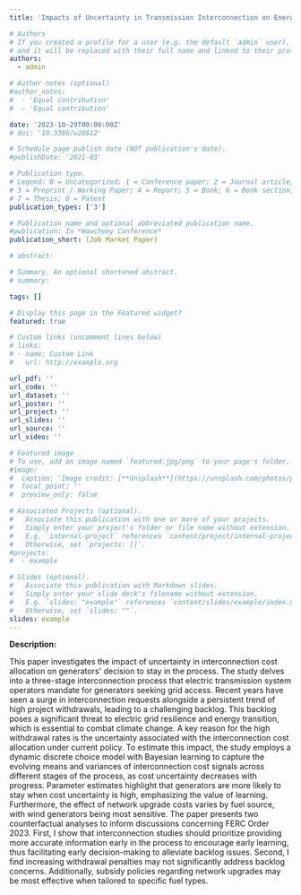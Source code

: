 ```yaml
---
title: 'Impacts of Uncertainty in Transmission Interconnection on Energy Transition'

# Authors
# If you created a profile for a user (e.g. the default `admin` user), write the username (folder name) here
# and it will be replaced with their full name and linked to their profile.
authors:
  - admin

# Author notes (optional)
#author_notes:
#  - 'Equal contribution'
#  - 'Equal contribution'

date: '2023-10-29T00:00:00Z'
# doi: '10.3386/w28612'

# Schedule page publish date (NOT publication's date).
#publishDate: '2021-03'

# Publication type.
# Legend: 0 = Uncategorized; 1 = Conference paper; 2 = Journal article;
# 3 = Preprint / Working Paper; 4 = Report; 5 = Book; 6 = Book section;
# 7 = Thesis; 8 = Patent
publication_types: ['3']

# Publication name and optional abbreviated publication name.
#publication: In *Wowchemy Conference*
publication_short: (Job Market Paper)

# abstract: 

# Summary. An optional shortened abstract.
# summary: 

tags: []

# Display this page in the Featured widget?
featured: true

# Custom links (uncomment lines below)
# links:
# - name: Custom Link
#   url: http://example.org

url_pdf: ''
url_code: ''
url_dataset: ''
url_poster: ''
url_project: ''
url_slides: ''
url_source: ''
url_video: ''

# Featured image
# To use, add an image named `featured.jpg/png` to your page's folder.
#image:
#  caption: 'Image credit: [**Unsplash**](https://unsplash.com/photos/pLCdAaMFLTE)'
#  focal_point: ''
#  preview_only: false

# Associated Projects (optional).
#   Associate this publication with one or more of your projects.
#   Simply enter your project's folder or file name without extension.
#   E.g. `internal-project` references `content/project/internal-project/index.md`.
#   Otherwise, set `projects: []`.
#projects:
#  - example

# Slides (optional).
#   Associate this publication with Markdown slides.
#   Simply enter your slide deck's filename without extension.
#   E.g. `slides: "example"` references `content/slides/example/index.md`.
#   Otherwise, set `slides: ""`.
slides: example
---
```


**Description:**  

This paper investigates the impact of uncertainty in interconnection cost allocation on generators' decision to stay in the process. The study delves into a three-stage interconnection process that electric transmission system operators mandate for generators seeking grid access. Recent years have seen a surge in interconnection requests alongside a persistent trend of high project withdrawals, leading to a challenging backlog. This backlog poses a significant threat to electric grid resilience and energy transition, which is essential to combat climate change. A key reason for the high withdrawal rates is the uncertainty associated with the interconnection cost allocation under current policy. To estimate this impact, the study employs a dynamic discrete choice model with Bayesian learning to capture the evolving means and variances of interconnection cost signals across different stages of the process, as cost uncertainty decreases with progress. Parameter estimates highlight that generators are more likely to stay when cost uncertainty is high, emphasizing the value of learning. Furthermore, the effect of network upgrade costs varies by fuel source, with wind generators being most sensitive. The paper presents two counterfactual analyses to inform discussions concerning FERC Order 2023. First, I show that interconnection studies should prioritize providing more accurate information early in the process to encourage early learning, thus facilitating early decision-making to alleviate backlog issues. Second, I find increasing withdrawal penalties may not significantly address backlog concerns. Additionally, subsidy policies regarding network upgrades may be most effective when tailored to specific fuel types.





